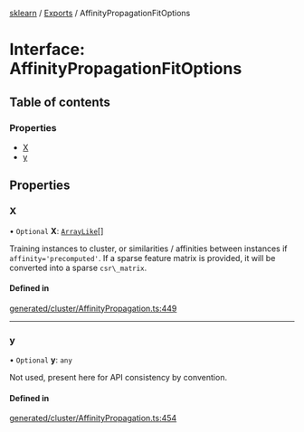 [sklearn](../readme.md) / [Exports](../modules.md) / AffinityPropagationFitOptions

# Interface: AffinityPropagationFitOptions

## Table of contents

### Properties

- [X](AffinityPropagationFitOptions.md#x)
- [y](AffinityPropagationFitOptions.md#y)

## Properties

### X

• `Optional` **X**: [`ArrayLike`](../modules.md#arraylike)[]

Training instances to cluster, or similarities / affinities between instances if `affinity='precomputed'`. If a sparse feature matrix is provided, it will be converted into a sparse `csr\_matrix`.

#### Defined in

[generated/cluster/AffinityPropagation.ts:449](https://github.com/transitive-bullshit/scikit-learn-ts/blob/367336a/packages/sklearn/src/generated/cluster/AffinityPropagation.ts#L449)

___

### y

• `Optional` **y**: `any`

Not used, present here for API consistency by convention.

#### Defined in

[generated/cluster/AffinityPropagation.ts:454](https://github.com/transitive-bullshit/scikit-learn-ts/blob/367336a/packages/sklearn/src/generated/cluster/AffinityPropagation.ts#L454)
